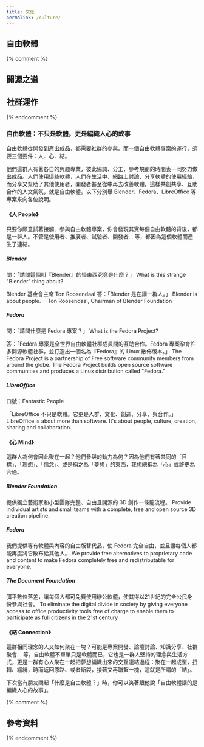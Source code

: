 ```yaml
---
title: 文化
permalink: /culture/
---
```


## 自由軟體

{% comment %}
## 開源之道

## 社群運作

{% endcomment %}
### 自由軟體：不只是軟體，更是編織人心的故事

自由軟體從開發到產出成品，都需要社群的參與。而一個自由軟體專案的運行，須要三個要件：人．心．結。

他們這群人有著各自的興趣專業，彼此協調、分工，參考規劃的時間表一同努力做出成品。人們使用這些軟體，人們在生活中、網路上討論、分享軟體的使用經驗，而分享又幫助了其他使用者，開發者甚至從中再去改善軟體。這樣共創共享、互助合作的人文氣氛，就是自由軟體。以下分別舉 Blender、Fedora、LibreOffice 等專案來向各位說明。

#### 《人 People》

只要你願意試著接觸、參與自由軟體專案，你會發現其實每個自由軟體的背後，都是一群人。不管是使用者、推廣者、試驗者、開發者… 等，都因為這個軟體而產生了連結。

##### Blender

問：「請問這個叫『Blender』的怪東西究竟是什麼？」
What is this strange "Blender" thing about?

Blender 基金會主席 Ton Roosendaal 答：「Blender 是在講一群人。」
Blender is about people. —Ton Roosendaal, Chairman of Blender Foundation

##### Fedora

問：「請問什麼是 Fedora 專案？」
What is the Fedora Project?

答：「Fedora 專案是全世界自由軟體社群成員間的互助合作。Fedora 專案孕育許多開源軟體社群，並打造出一個名為『Fedora』的 Linux 散佈版本。」
The Fedora Project is a partnership of Free software community members from around the globe. The Fedora Project builds open source software communities and produces a Linux distribution called "Fedora."


##### LibreOffice

口號：Fantastic People

「LibreOffice 不只是軟體。它更是人群、文化、創造、分享、與合作。」
LibreOffice is about more than software. It's about people, culture, creation, sharing and collaboration.

#### 《心 Mind》

這群人為何會因此聚在一起？他們參與的動力為何？因為他們有著共同的「目標」、「理想」、「信念」、或是稱之為「夢想」的東西，我想總稱為「心」或許更為合適。

##### Blender Foundation

提供獨立藝術家和小型團隊完整、自由且開源的 3D 創作一條龍流程。
Provide individual artists and small teams with a complete, free and open source 3D creation pipeline.

##### Fedora

我們提供專有軟體與內容的自由版替代品，使 Fedora 完全自由，並且讓每個人都能再度將它散布給其他人。
We provide free alternatives to proprietary code and content to make Fedora completely free and redistributable for everyone. 

##### The Document Foundation

弭平數位落差，讓每個人都可免費使用辦公軟體，使其得以21世紀的完全公民身份參與社會。
To eliminate the digital divide in society by giving everyone access to office productivity tools free of charge to enable them to participate as full citizens in the 21st century

#### 《結 Connection》

這群相同理念的人又如何聚在一塊？可能是專案開發、論壇討論、知識分享、社群聚會… 等。自由軟體不單單只是軟體而已，它也是一群人堅持的理念與生活方式，更是一群有心人聚在一起把夢想編織出來的交互連結過程：聚在一起成型，扭轉、纏繞，時而返回原路、或者斷裂，接著又再聯繫一塊，這就是所謂的「結」。

下次當有朋友問起「什麼是自由軟體？」時，你可以笑著跟他說「自由軟體講的是編織人心的故事」。  

{% comment %}
## 參考資料

{% endcomment %}